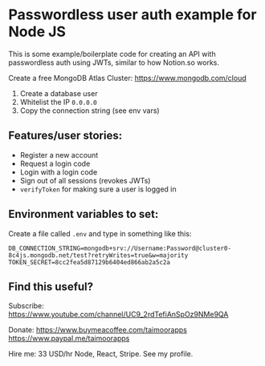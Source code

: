 # Passwordless user auth example for Node JS

This is some example/boilerplate code for creating an API with passwordless auth using JWTs, similar to how Notion.so works. 

Create a free MongoDB Atlas Cluster: https://www.mongodb.com/cloud
1. Create a database user
2. Whitelist the IP `0.0.0.0` 
3. Copy the connection string (see env vars)

## Features/user stories:
- Register a new account
- Request a login code
- Login with a login code
- Sign out of all sessions (revokes JWTs)
- `verifyToken` for making sure a user is logged in

## Environment variables to set:

Create a file called `.env` and type in something like this:

```
DB_CONNECTION_STRING=mongodb+srv://Username:Password@cluster0-8c4js.mongodb.net/test?retryWrites=true&w=majority
TOKEN_SECRET=8cc2fea5d87129b6404ed866ab2a5c2a
```


## Find this useful?

Subscribe: https://www.youtube.com/channel/UC9_2rdTefiAnSpOz9NMe9QA

Donate: https://www.buymeacoffee.com/taimoorapps https://www.paypal.me/taimoorapps

Hire me: 33 USD/hr Node, React, Stripe. See my profile.